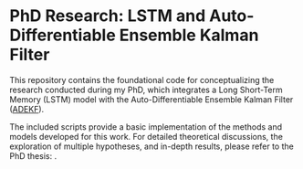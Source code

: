 # PhD Research: LSTM and Auto-Differentiable Ensemble Kalman Filter

This repository contains the foundational code for conceptualizing the research conducted during my PhD, which integrates a Long Short-Term Memory (LSTM) model with the Auto-Differentiable Ensemble Kalman Filter ([ADEKF](https://github.com/ymchen0/torchEnKF)).

The included scripts provide a basic implementation of the methods and models developed for this work. For detailed theoretical discussions, the exploration of multiple hypotheses, and in-depth results, please refer to the PhD thesis: <TO BE PUBLISHED>.
